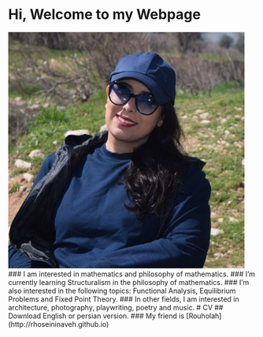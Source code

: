 # Hi, Welcome to my Webpage
<img src="Sahar.jpg" width="480">
### I am interested in mathematics and philosophy of mathematics.
### I’m currently learning Structuralism in the philosophy of mathematics.
### I’m also interested in the following topics: Functional Analysis, Equilibrium Problems and Fixed Point Theory.  
### In other fields, I am interested in architecture, photography, playwriting, poetry and music.
# CV
## Download English or persian version.
### My friend is [Rouholah](http://rhoseininaveh.github.io)


